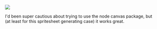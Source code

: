 ![](https://db-feed.s3.amazonaws.com/legacy/Screenshot_from_2020_05_14_14_31_47-1589481205555.png)

I'd been super cautious about trying to use the node canvas package, but (at least for this spritesheet generating case) it works great.
